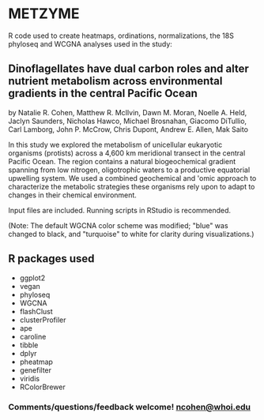 # METZYME
R code used to create heatmaps, ordinations, normalizations, the 18S phyloseq and WCGNA analyses used in the study:

## Dinoflagellates have dual carbon roles and alter nutrient metabolism across environmental gradients in the central Pacific Ocean

by Natalie R. Cohen, Matthew R. McIlvin, Dawn M. Moran, Noelle A. Held, Jaclyn Saunders, Nicholas Hawco, Michael Brosnahan, Giacomo DiTullio, Carl Lamborg, John P. McCrow, Chris Dupont, Andrew E. Allen, Mak Saito

In this study we explored the metabolism of unicellular eukaryotic organisms (protists) across a 4,600 km meridional transect in the central Pacific Ocean. The region contains a natural biogeochemical gradient spanning from low nitrogen, oligotrophic waters to a productive equatorial upwelling system. We used a combined geochemical and 'omic approach to characterize the metabolic strategies these organisms rely upon to adapt to changes in their chemical environment.

Input files are included. Running scripts in RStudio is recommended.

(Note: The default WGCNA color scheme was modified; "blue" was changed to black, and "turquoise" to white for clarity during visualizations.)

## R packages used
* ggplot2
* vegan
* phyloseq
* WGCNA
* flashClust
* clusterProfiler
* ape
* caroline
* tibble
* dplyr
* pheatmap
* genefilter
* viridis
* RColorBrewer


### Comments/questions/feedback welcome! ncohen@whoi.edu
